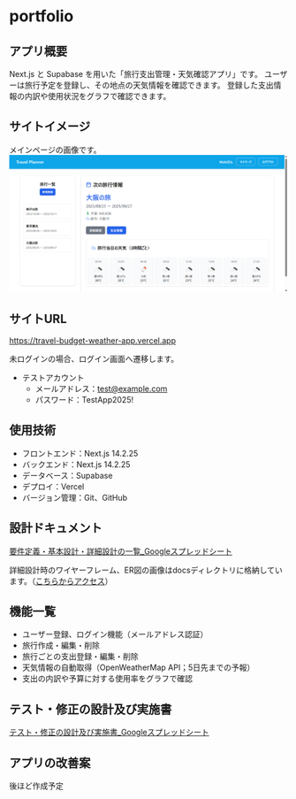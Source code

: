 # portfolio

## アプリ概要
Next.js と Supabase を用いた「旅行支出管理・天気確認アプリ」です。
ユーザーは旅行予定を登録し、その地点の天気情報を確認できます。
登録した支出情報の内訳や使用状況をグラフで確認できます。

## サイトイメージ
メインページの画像です。
![アプリ画面](https://github.com/S-Nishi24/portfolio/blob/11647dfa2fcff3c9ff8ab54495a4df2e41530b36/docs/%E3%82%A2%E3%83%97%E3%83%AA%E3%81%AE%E3%83%A1%E3%82%A4%E3%83%B3%E3%83%9A%E3%83%BC%E3%82%B8%E7%94%BB%E5%83%8F.png?raw=true)


## サイトURL
https://travel-budget-weather-app.vercel.app

未ログインの場合、ログイン画面へ遷移します。
- テストアカウント
  - メールアドレス：test@example.com
  - パスワード：TestApp2025!  

## 使用技術
- フロントエンド：Next.js 14.2.25
- バックエンド：Next.js 14.2.25
- データベース：Supabase
- デプロイ：Vercel
- バージョン管理：Git、GitHub

## 設計ドキュメント
[要件定義・基本設計・詳細設計の一覧_Googleスプレッドシート](https://docs.google.com/spreadsheets/d/1fbeRh_2ujOQCMXdwZ9QOzGdv37wXA8YMw5U5GZdgjXQ/edit?usp=sharing)

詳細設計時のワイヤーフレーム、ER図の画像はdocsディレクトリに格納しています。（[こちらからアクセス](./docs)）

## 機能一覧
- ユーザー登録、ログイン機能（メールアドレス認証）
- 旅行作成・編集・削除
- 旅行ごとの支出登録・編集・削除
- 天気情報の自動取得（OpenWeatherMap API；5日先までの予報）
- 支出の内訳や予算に対する使用率をグラフで確認
  
## テスト・修正の設計及び実施書
[テスト・修正の設計及び実施書_Googleスプレッドシート](https://docs.google.com/spreadsheets/d/1tBSOBwkvNtA8l_AV1aVfVJdk9Wie7I7O2mbg1s6xcd4/edit?usp=sharing)

## アプリの改善案
後ほど作成予定
